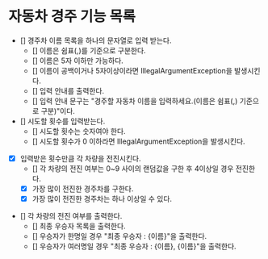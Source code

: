 # 자동차 경주 기능 목록
* [] 경주차 이름 목록을 하나의 문자열로 입력 받는다.
  * [] 이름은 쉼표(,)를 기준으로 구분한다.
  * [] 이름은 5자 이하만 가능하다.
  * [] 이름이 공백이거나 5자이상이라면 IllegalArgumentException을 발생시킨다.
  * [] 입력 안내를 출력한다.
  * [] 입력 안내 문구는 "경주할 자동차 이름을 입력하세요.(이름은 쉼표(,) 기준으로 구분)"이다.
* [] 시도할 횟수를 입력받는다.
  * [] 시도할 횟수는 숫자여야 한다.
  * [] 시도할 횟수가 0 이하라면 IllegalArgumentException을 발생시킨다.
* [X] 입력받은 횟수만큼 각 차량을 전진시킨다.
  * [] 각 차량의 전진 여부는 0~9 사이의 랜덤값을 구한 후 4이상일 경우 전진한다. 
  * [X] 가장 많이 전진한 경주차를 구한다.
  * [X] 가장 많이 전진한 경주차는 하나 이상일 수 있다.
* [] 각 차량의 전진 여부를 출력한다.
  * [] 최종 우승자 목록을 출력한다.
  * [] 우승자가 한명일 경우 "최종 우승자 : {이름}"을 출력한다.
  * [] 우승자가 여러명일 경우 "최종 우승자 : {이름}, {이름}"을 출력한다.